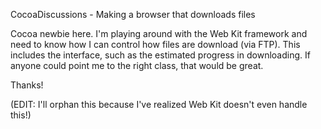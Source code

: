CocoaDiscussions - Making a browser that downloads files

Cocoa newbie here. I'm playing around with the Web Kit framework and need to know how I can control how files are download (via FTP). This includes the interface, such as the estimated progress in downloading. If anyone could point me to the right class, that would be great.

Thanks!

(EDIT: I'll orphan this because I've realized Web Kit doesn't even handle this!)

